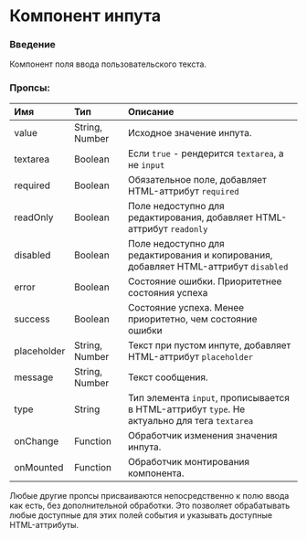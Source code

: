 # Компонент инпута

### Введение

Компонент поля ввода пользовательского текста.

### Пропсы:

| Имя         | Тип            | Описание                                                                                                       |
|:------------|:---------------|:---------------------------------------------------------------------------------------------------------------|
| value       | String, Number | Исходное значение инпута.                                                                                      |
| textarea    | Boolean        | Если ````true```` - рендерится ````textarea````, а не ````input````                                            |
| required    | Boolean        | Обязательное поле, добавляет HTML-аттрибут ````required````                                                    |
| readOnly    | Boolean        | Поле недоступно для редактирования, добавляет HTML-аттрибут ````readonly````                                   |
| disabled    | Boolean        | Поле недоступно для редактирования и копирования, добавляет HTML-аттрибут ````disabled````                     |
| error       | Boolean        | Состояние ошибки. Приоритетнее состояния успеха                                                                |
| success     | Boolean        | Состояние успеха. Менее приоритетно, чем состояние ошибки                                                      |
| placeholder | String, Number | Текст при пустом инпуте, добавляет HTML-аттрибут ````placeholder````                                           |
| message     | String, Number | Текст сообщения.                                                                                               |
| type        | String         | Тип элемента ````input````, прописывается в HTML-аттрибут ````type````. Не актуально для тега ````textarea```` |
| onChange    | Function       | Обработчик изменения значения инпута.                                                                          |
| onMounted   | Function       | Обработчик монтирования компонента.                                                                            |

Любые другие пропсы присваиваются непосредственно к полю ввода как есть, без дополнительной обработки.
Это позволяет обрабатывать любые доступные для этих полей события и указывать доступные HTML-аттрибуты.
